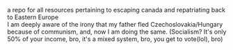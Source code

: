 a repo for all resources pertaining to escaping canada and repatriating back to Eastern Europe </br>
I am deeply aware of the irony that my father fled Czechoslovakia/Hungary because of communism, and, now I am doing the same. (Socialism? It's only 50% of your income, bro, it's a mixed system, bro, you get to vote(lol), bro)</br>
